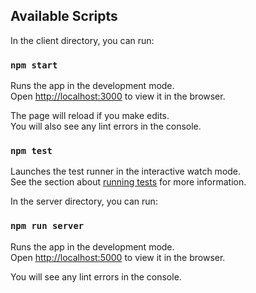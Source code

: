 ## Available Scripts

In the client directory, you can run:

### `npm start`

Runs the app in the development mode.<br />
Open [http://localhost:3000](http://localhost:3000) to view it in the browser.

The page will reload if you make edits.<br />
You will also see any lint errors in the console.

### `npm test`

Launches the test runner in the interactive watch mode.<br />
See the section about [running tests](https://facebook.github.io/create-react-app/docs/running-tests) for more information.

In the server directory, you can run:

### `npm run server`

Runs the app in the development mode.<br />
Open [http://localhost:5000](http://localhost:5000) to view it in the browser.

You will see any lint errors in the console.



